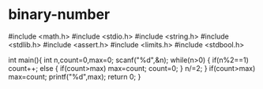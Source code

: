 # binary-number
#include <math.h>
#include <stdio.h>
#include <string.h>
#include <stdlib.h>
#include <assert.h>
#include <limits.h>
#include <stdbool.h>

int main(){
    int n,count=0,max=0; 
    scanf("%d",&n);
    while(n>0)
        {
        if(n%2==1)
            count++;
        else
            {
            if(count>max)
                max=count;
            count=0;
        }
        n/=2;
    }
    if(count>max)
        max=count;
    printf("%d",max);
    return 0;
}


